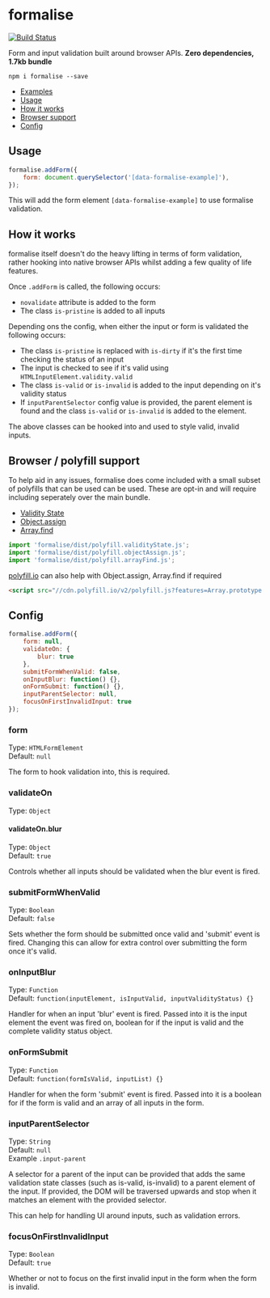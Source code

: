 # formalise

[![Build Status](https://travis-ci.org/tawashley/formalise.svg?branch=master)](https://travis-ci.org/tawashley/formalise)

Form and input validation built around browser APIs. **Zero dependencies, 1.7kb bundle**

```
npm i formalise --save
```

* [Examples](https://tawashley.github.io/formalise/)
* [Usage](#usage)
* [How it works](#how-it-works)
* [Browser support](#browser--polyfill-support)
* [Config](#config)

## Usage

```js
formalise.addForm({
    form: document.querySelector('[data-formalise-example]'),
});
```

This will add the form element `[data-formalise-example]` to use formalise validation.

## How it works

formalise itself doesn't do the heavy lifting in terms of form validation, rather hooking into native browser APIs whilst adding a few quality of life features.

Once `.addForm` is called, the following occurs:

* `novalidate` attribute is added to the form
* The class `is-pristine` is added to all inputs

Depending ons the config, when either the input or form is validated the following occurs:

* The class `is-pristine` is replaced with `is-dirty` if it's the first time checking the status of an input
* The input is checked to see if it's valid using `HTMLInputElement.validity.valid`
* The class `is-valid` or `is-invalid` is added to the input depending on it's validity status
* If `inputParentSelector` config value is provided, the parent element is found and the class `is-valid` or `is-invalid` is added to the element.

The above classes can be hooked into and used to style valid, invalid inputs.

## Browser / polyfill support

To help aid in any issues, formalise does come included with a small subset of polyfills that can be used can be used. These are opt-in and will require including seperately over the main bundle.

* [Validity State](https://github.com/tawashley/formalise/blob/master/src/polyfill.validityState.js)
* [Object.assign](https://github.com/tawashley/formalise/blob/master/src/polyfill.objectAssign.js)
* [Array.find](https://github.com/tawashley/formalise/blob/master/src/polyfill.arrayFind.js)

```js
import 'formalise/dist/polyfill.validityState.js';
import 'formalise/dist/polyfill.objectAssign.js';
import 'formalise/dist/polyfill.arrayFind.js';
```

[polyfill.io](polyfill.io) can also help with Object.assign, Array.find if required

```html
<script src="//cdn.polyfill.io/v2/polyfill.js?features=Array.prototype.find,Object.assign"></script>
```

## Config

```js
formalise.addForm({
    form: null,
    validateOn: {
        blur: true
    },
    submitFormWhenValid: false,
    onInputBlur: function() {},
    onFormSubmit: function() {},
    inputParentSelector: null,
    focusOnFirstInvalidInput: true
});
```

### form
Type: `HTMLFormElement`<br>
Default: `null`<br>

The form to hook validation into, this is required.

### validateOn
Type: `Object`<br>

#### validateOn.blur
Type: `Object`<br>
Default: `true`<br>

Controls whether all inputs should be validated when the blur event is fired.

### submitFormWhenValid
Type: `Boolean`<br>
Default: `false`<br>

Sets whether the form should be submitted once valid and 'submit' event is fired. Changing this can allow for extra control over submitting the form once it's valid.

### onInputBlur
Type: `Function`<br>
Default: `function(inputElement, isInputValid, inputValidityStatus) {}`<br>

Handler for when an input 'blur' event is fired. Passed into it is the input element the event was fired on, boolean for if the input is valid and the complete validity status object.

### onFormSubmit
Type: `Function`<br>
Default: `function(formIsValid, inputList) {}`<br>

Handler for when the form 'submit' event is fired. Passed into it is a boolean for if the form is valid and an array of all inputs in the form.

### inputParentSelector
Type: `String`<br>
Default: `null`<br>
Example `.input-parent`<br>

A selector for a parent of the input can be provided that adds the same validation state classes (such as is-valid, is-invalid) to a parent element of the input. If provided, the DOM will be traversed upwards and stop when it matches an element with the provided selector.

This can help for handling UI around inputs, such as validation errors.

### focusOnFirstInvalidInput
Type: `Boolean`<br>
Default: `true`<br>

Whether or not to focus on the first invalid input in the form when the form is invalid.

